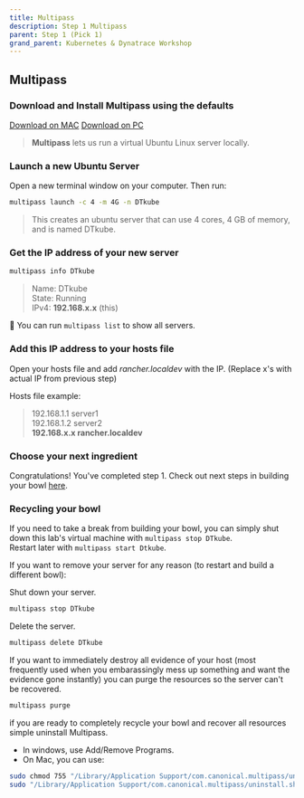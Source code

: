 ```yaml
---
title: Multipass
description: Step 1 Multipass
parent: Step 1 (Pick 1)
grand_parent: Kubernetes & Dynatrace Workshop
---
```


## Multipass

### Download and Install **Multipass** using the defaults

[Download on MAC](https://multipass.run/download/macos) [Download on PC](https://multipass.run/download/windows)

> **Multipass** lets us run a virtual Ubuntu Linux server locally.

### Launch a new Ubuntu Server

Open a new terminal window on your computer.  Then run:

```bash
multipass launch -c 4 -m 4G -n DTkube
```

> This creates an ubuntu server that can use 4 cores, 4 GB of memory, and is named DTkube.

### Get the IP address of your new server

```bash
multipass info DTkube
```

>Name: DTkube  
>State: Running  
>IPv4: **192.168.x.x** (this)

:memo:   You can run `multipass list` to show all servers.

### Add this IP address to your hosts file

Open your hosts file and add *rancher.localdev* with the IP.  (Replace x's with actual IP from previous step)

Hosts file example:

>192.168.1.1 server1  
>192.168.1.2 server2  
>**192.168.x.x rancher.localdev**

### Choose your next ingredient

Congratulations!  You've completed step 1.  Check out next steps in building your bowl [here](./step2).

### Recycling your bowl

If you need to take a break from building your bowl, you can simply shut down this lab's virtual machine with `multipass stop DTkube`.  
Restart later with `multipass start Dtkube`.

If you want to remove your server for any reason (to restart and build a different bowl):

Shut down your server.

```bash
multipass stop DTkube
```

Delete the server.

```bash
multipass delete DTkube
```

If you want to immediately destroy all evidence of your host (most frequently used when you embarassingly mess up something and want the evidence gone instantly) you can purge the resources so the server can't be recovered.

```bash
multipass purge
```

if you are ready to completely recycle your bowl and recover all resources simple uninstall Multipass.  

- In windows, use Add/Remove Programs.  
- On Mac, you can use:

```bash
sudo chmod 755 "/Library/Application Support/com.canonical.multipass/uninstall.sh"
sudo "/Library/Application Support/com.canonical.multipass/uninstall.sh"
```

<script src="{{ base.url | prepend: site.url }}/assets/js/copy.js"></script>
